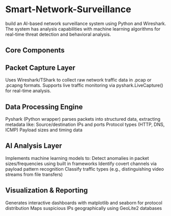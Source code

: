 # Smart-Network-Surveillance
build an AI-based network surveillance system using Python and Wireshark. The system has analysis capabilities with machine learning algorithms for real-time threat detection and behavioral analysis.
## Core Components
## Packet Capture Layer
Uses Wireshark/TShark to collect raw network traffic data in .pcap or .pcapng formats.
Supports live traffic monitoring via pyshark.LiveCapture() for real-time analysis.

## Data Processing Engine
Pyshark (Python wrapper) parses packets into structured data, extracting metadata like:
Source/destination IPs and ports
Protocol types (HTTP, DNS, ICMP)
Payload sizes and timing data

## AI Analysis Layer
Implements machine learning models to:
Detect anomalies in packet sizes/frequencies using built in frameworks
Identify covert channels via payload pattern recognition
Classify traffic types (e.g., distinguishing video streams from file transfers)

## Visualization & Reporting
Generates interactive dashboards with matplotlib and seaborn for protocol distribution
Maps suspicious IPs geographically using GeoLite2 databases

